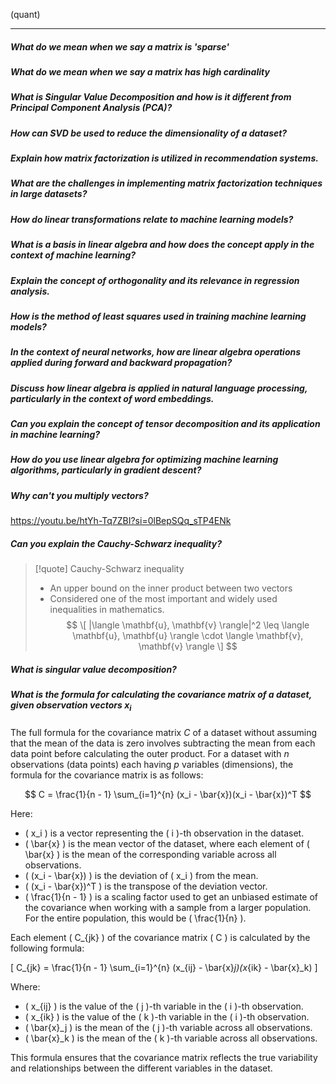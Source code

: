 (quant)

---


##### What do we mean when we say a matrix is 'sparse'

##### What do we mean when we say a matrix has high cardinality
##### What is Singular Value Decomposition and how is it different from Principal Component Analysis (PCA)?
##### How can SVD be used to reduce the dimensionality of a dataset?
##### Explain how matrix factorization is utilized in recommendation systems.
##### What are the challenges in implementing matrix factorization techniques in large datasets?
##### How do linear transformations relate to machine learning models?
##### What is a basis in linear algebra and how does the concept apply in the context of machine learning?
##### Explain the concept of orthogonality and its relevance in regression analysis.
##### How is the method of least squares used in training machine learning models?
##### In the context of neural networks, how are linear algebra operations applied during forward and backward propagation?
##### Discuss how linear algebra is applied in natural language processing, particularly in the context of word embeddings.
##### Can you explain the concept of tensor decomposition and its application in machine learning?
##### How do you use linear algebra for optimizing machine learning algorithms, particularly in gradient descent?

##### Why can't you multiply vectors?

https://youtu.be/htYh-Tq7ZBI?si=0lBepSQq_sTP4ENk

##### Can you explain the Cauchy-Schwarz inequality? 

> [!quote] Cauchy-Schwarz inequality
> - An upper bound on the inner product between two vectors
> - Considered one of the most important and widely used inequalities in mathematics.
> $$
> \[ |\langle \mathbf{u}, \mathbf{v} \rangle|^2 \leq \langle \mathbf{u}, \mathbf{u} \rangle \cdot \langle \mathbf{v}, \mathbf{v} \rangle \]
> $$

##### What is singular value decomposition? 


##### What is the formula for calculating the covariance matrix of a dataset, given observation vectors $x_i$ 

The full formula for the covariance matrix $C$ of a dataset without assuming that the mean of the data is zero involves subtracting the mean from each data point before calculating the outer product. For a dataset with $n$ observations (data points) each having $p$ variables (dimensions), the formula for the covariance matrix is as follows:

$$
C = \frac{1}{n - 1} \sum_{i=1}^{n} (x_i - \bar{x})(x_i - \bar{x})^T
$$

Here:
- \( x_i \) is a vector representing the \( i \)-th observation in the dataset.
- \( \bar{x} \) is the mean vector of the dataset, where each element of \( \bar{x} \) is the mean of the corresponding variable across all observations.
- \( (x_i - \bar{x}) \) is the deviation of \( x_i \) from the mean.
- \( (x_i - \bar{x})^T \) is the transpose of the deviation vector.
- \( \frac{1}{n - 1} \) is a scaling factor used to get an unbiased estimate of the covariance when working with a sample from a larger population. For the entire population, this would be \( \frac{1}{n} \).

Each element \( C_{jk} \) of the covariance matrix \( C \) is calculated by the following formula:

\[ C_{jk} = \frac{1}{n - 1} \sum_{i=1}^{n} (x_{ij} - \bar{x}_j)(x_{ik} - \bar{x}_k) \]

Where:
- \( x_{ij} \) is the value of the \( j \)-th variable in the \( i \)-th observation.
- \( x_{ik} \) is the value of the \( k \)-th variable in the \( i \)-th observation.
- \( \bar{x}_j \) is the mean of the \( j \)-th variable across all observations.
- \( \bar{x}_k \) is the mean of the \( k \)-th variable across all observations.

This formula ensures that the covariance matrix reflects the true variability and relationships between the different variables in the dataset.